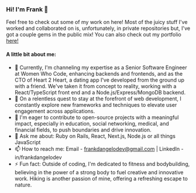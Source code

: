 ### Hi! I'm Frank 👋

Feel free to check out some of my work on here! Most of the juicy stuff I've worked and collaborated on is, unfortunately, in private repositories but, I've got a couple gems in the public mix! You can also check out my portfolio [here!](https://www.frankdangelo.app)

#### A little bit about me:

- 🔭 Currently, I'm channeling my expertise as a Senior Software Engineer at Women Who Code, enhancing backends and frontends, and as the CTO of Heart 2 Heart, a dating app I've developed from the ground up with a friend. We've taken it from concept to reality, working with a React/TypeScript front end and a Node.js/Express/MongoDB backend.
- 🌱 On a relentless quest to stay at the forefront of web development, I constantly explore new frameworks and techniques to elevate user engagement across applications.
- 👯 I'm eager to contribute to open-source projects with a meaningful impact, especially in education, social networking, medical, and financial fields, to push boundaries and drive innovation.
- 💬 Ask me about: Ruby on Rails, React, Next.js, Node.js or all things JavaScript
- 📫 How to reach me: Email - frankdangelodev@gmail.com | LinkedIn - in/frankdangelodev
- ⚡ Fun fact: Outside of coding, I'm dedicated to fitness and bodybuilding, believing in the power of a strong body to fuel creative and innovative work. Hiking is another passion of mine, offering a refreshing escape to nature.
